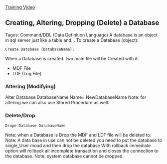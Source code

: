 [Training Video](https://www.youtube.com/watch?v=TuxuHHacIWU&list=PL08903FB7ACA1C2FB&index=4)

## Creating, Altering, Dropping (Delete) a Database
Tages: Command/DDL (Data Definition Language)
A database is an object in sql server just like a table and...
To create a Database (object):

```
Create Database {DatabaseName};
```

When a Database is created. two main file will be Created with it:
* MDF File
* LDF (Log File) 

### Altering (Modifying)
Alter Database DatabaseName Name= NewDatabaseName
Note:	for altering we can also use Stored Procedure as well.

### Delete/Drop
```
Drope Database DatabaseName
```

Note: when a Database is Drop the MDF and LDF file will be deleted to.
Note: A data base in use can not be deleted you need to put the database to single_User mood and then drop the database
With rollback immediate option will rollback all incomplete transaction and closes the connection to the database.
Note: system database cannot be dropped.
